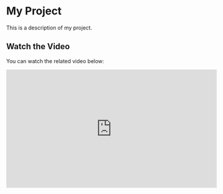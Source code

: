 # My Project

This is a description of my project.

## Watch the Video

You can watch the related video below:

<iframe width="560" height="315" src="https://www.youtube.com/embed/tSXzGxCAkXc" frameborder="0" allowfullscreen></iframe>
